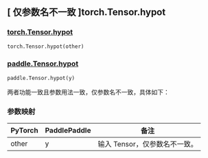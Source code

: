 ## [ 仅参数名不一致 ]torch.Tensor.hypot

### [torch.Tensor.hypot](https://pytorch.org/docs/stable/generated/torch.Tensor.hypot.html#torch.Tensor.hypot)

```python
torch.Tensor.hypot(other)
```

### [paddle.Tensor.hypot](https://www.paddlepaddle.org.cn/documentation/docs/zh/develop/api/paddle/hypot_cn.html)

```python
paddle.Tensor.hypot(y)
```

两者功能一致且参数用法一致，仅参数名不一致，具体如下：

### 参数映射

| PyTorch | PaddlePaddle | 备注                          |
| ------- | ------------ | ----------------------------- |
| other   | y            | 输入 Tensor，仅参数名不一致。 |
